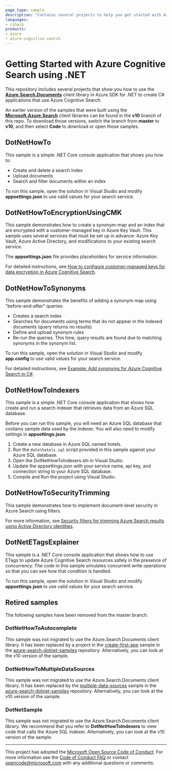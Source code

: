 ```yaml
---
page_type: sample
description: "Contains several projects to help you get started with Azure Cognitive Search and the .NET SDK"
languages:
- csharp
products:
- azure
- azure-cognitive-search
---
```


# Getting Started with Azure Cognitive Search using .NET

This repository includes several projects that show you how to use the [**Azure.Search.Documents**](https://docs.microsoft.com/dotnet/api/overview/azure/search.documents-readme) client library in Azure SDK for .NET to create C# applications that use Azure Cognitive Search.

An earlier version of the samples that were built using the [**Microsoft.Azure.Search**](https://docs.microsoft.com/dotnet/api/overview/azure/search/client10) client libraries can be found in the **v10** branch of this repo. To download those versions, switch the branch from **master** to **v10**, and then select **Code** to download or open those samples.

## DotNetHowTo

This sample is a simple .NET Core console application that shows you how to:

* Create and delete a search index
* Upload documents
* Search and filter documents within an index

To run this sample, open the solution in Visual Studio and modify **appsettings.json** to use valid values for your search service.

<!-- For detailed instructions, see [How to develop in C# using Azure.Search.Documents](https://docs.microsoft.com/azure/search/search-howto-dotnet-sdk-v11).  -->

## DotNetHowToEncryptionUsingCMK

This sample demonstrates how to create a synonym-map and an index that are encrypted with a customer-managed key in Azure Key Vault. This sample uses several services that must be set up in advance: Azure Key Vault, Azure Active Directory, and modifications to your existing search service.

The **appsettings.json** file provides placeholders for service information.

For detailed instructions, see [How to configure customer-managed keys for data encryption in Azure Cognitive Search](https://docs.microsoft.com/azure/search/search-security-manage-encryption-keys).

## DotNetHowToSynonyms

This sample demonstrates the benefits of adding a synonym map using "before-and-after" queries:

* Creates a search index
* Searches for documents using terms that do not appear in the indexed documents (query returns no results)
* Define and upload synonym rules
* Re-run the queries. This time, query results are found due to matching synonyms in the synonym list.

To run this sample, open the solution in Visual Studio and modify **app.config** to use valid values for your search service.

For detailed instructions, see [Example: Add synonyms for Azure Cognitive Search in C#](https://docs.microsoft.com/azure/search/search-synonyms-tutorial-sdk).

## DotNetHowToIndexers

This sample is a simple .NET Core console application that shows how create and run a search indexer that retrieves data from an Azure SQL database.

Before you can run this sample, you will need an Azure SQL database that contains sample data used by the indexer. You will also need to modify settings in **appsettings.json**.

1. Create a new database in Azure SQL named hotels.
1. Run the `data\hotels.sql` script provided in this sample against your Azure SQL database.
1. Open the DotNetHowToIndexers.sln in Visual Studio.
1. Update the appsettings.json with your service name, api key, and connection string to your Azure SQL database.
1. Compile and Run the project using Visual Studio.

## DotNetHowToSecurityTrimming

This sample demonstrates how to implement document-level security in Azure Search using filters.

For more information, see [Security filters for trimming Azure Search results using Active Directory identities](https://docs.microsoft.com/azure/search/search-security-trimming-for-azure-search-with-aad).

## DotNetETagsExplainer

This sample is a .NET Core console application that shows how to use ETags to update Azure Cognitive Search resources safely in the presence of concurrency. The code in this sample simulates concurrent write operations so that you can see how that condition is handled.

To run this sample, open the solution in Visual Studio and modify **appsettings.json** to use valid values for your search service.

## Retired samples

The following samples have been removed from the master branch.

### DotNetHowToAutocomplete

This sample was not migrated to use the Azure.Search.Documents client library. It has been replaced by a project in the [create-first-app](https://github.com/Azure-Samples/azure-search-dotnet-samples/tree/master/create-first-app) sample in the [azure-search-dotnet-samples](https://github.com/Azure-Samples/azure-search-dotnet-samples) repository. Alternatively, you can look at the v10 version of the sample.

### DotNetHowToMultipleDataSources

This sample was not migrated to use the Azure.Search.Documents client library. It has been replaced by the [multiple-data-sources](https://github.com/Azure-Samples/azure-search-dotnet-samples/tree/master/multiple-data-sources) sample in the [azure-search-dotnet-samples](https://github.com/Azure-Samples/azure-search-dotnet-samples) repository. Alternatively, you can look at the v10 version of the sample.

### DotNetSample

This sample was not migrated to use the Azure.Search.Documents client library. We recommend that you refer to **DotNetHowToIndexers** to view code that calls the Azure SQL Indexer. Alternatively, you can look at the v10 version of the sample.

---

This project has adopted the [Microsoft Open Source Code of Conduct](https://opensource.microsoft.com/codeofconduct/). For more information see the [Code of Conduct FAQ](https://opensource.microsoft.com/codeofconduct/faq/) or contact [opencode@microsoft.com](mailto:opencode@microsoft.com) with any additional questions or comments.